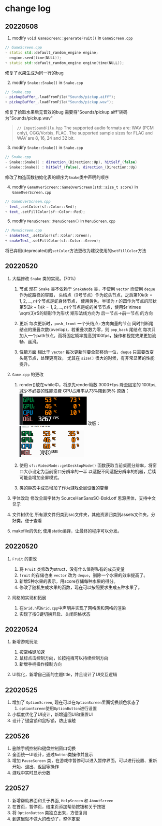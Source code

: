 <!-- 
this change log is to log the difference from origin sfSnake on https://github.com/jhpy1024/sfSnake.git
-->

# change log

## 20220508

1. modify `void GameScreen::generateFruit()` in `GameScreen.cpp`
```c++
// GameScreen.cpp
- static std::default_random_engine engine;
- engine.seed(time(NULL));
+ static std::default_random_engine engine(time(NULL));
```
修复了水果生成为同一行的bug

2. modify `Snake::Snake()` in `Snake.cpp`
```c++
// Snake.cpp
- pickupBuffer_.loadFromFile("Sounds/pickup.aiff");
+ pickupBuffer_.loadFromFile("Sounds/pickup.wav");
```
修复了拾取水果后无音效的bug
需要将"Sounds/pickup.aiff"转码为"Sounds/pickup.wav"

> `// InputSoundFile.hpp`
> The supported audio formats are: WAV (PCM only), OGG/Vorbis, FLAC.
> The supported sample sizes for FLAC and WAV are 8, 16, 24 and 32 bit.

3. modify `Snake::Snake()` in `Snake.cpp`
```c++
// Snake.cpp
- Snake::Snake() : direction_(Direction::Up), hitSelf_(false)
+ Snake::Snake() : hitSelf_(false), direction_(Direction::Up)
```
修改了构造函数初始化表的顺序为`Snake`类中声明的顺序

4. modify `GameOverScreen::GameOverScreen(std::size_t score)` in `GameOverScreen.cpp`

```c++ 
// GameOverScreen.cpp
- text_.setColor(sf::Color::Red);
+ text_.setFillColor(sf::Color::Red);
```

5. modify `MenuScreen::MenuScreen()` in `MenuScreen.cpp`
```c++ 
// MenuScreen.cpp
- snakeText_.setColor(sf::Color::Green);
+ snakeText_.setFillColor(sf::Color::Green);
```
将已弃用(deprecated)的`setColor`方法更改为建议使用的`setFillColor`方法

## 20220520

1. 大幅修改 `Snake` 类的实现。(70%)
    1. 节点
    现在 `Snake` 类不依赖于 `SnakeNode` 类，不使用 `vector` 而使用 `deque` 作为蛇路径的容器，
    头结点（0号节点）作为蛇头节点，之后第$10k (k = 1, 2, ... , n)$个节点是蛇身体节点，
    使用黄色，半径为 $r$ 的圆作为节点的形状
    第$5(2k+1) (k = 1, 2, ... , n)$个节点是蛇的关节节点，使用$r \times \sqrt{3}r$的矩形作为形状
    矩形法线方向为 后一节点->前一节点 的方向

    2. 更新
    每次更新时，`push_front` 一个头结点+方向向量的节点
    同时判断尾结点的重叠次数(overlap)，若重叠次数为零，则 `pop_back` 尾结点
    每次只加入一个path节点，而将固定帧率提高到100fps，操作和视觉效果更加流畅、丝滑。

    3. 性能方面
    相比于 `vector` 每次更新时要全部移动一位，`deque` 只需要改变头尾节点，处理更高效。
    尤其在 `size()` 很大的时候，有非常显著的性能提升。

2. `Game.cpp` 的更改
    1. render()放在while中，将原先render帧数 3000+fps 降至固定的 100fps, 减少不必要的性能浪费
    GPU占用率从73%降到35%
    原版：
    ![占用率](image/原版的占用率.png "原版的占用率")
    改版：
    ![占用率2](image/改版的占用率.png "改版的占用率")

    2. 使用 `sf::VideoMode::getDesktopMode()` 函数获取当前桌面分辨率，将窗口大小设定为当前窗口分辨率的一半
    以适配不同适配分辨率的机器，后续可能会增加全屏模式。

    1. 类的静态中成员增加了作为游戏全局设置的变量

3. 字体改动
   修改全局字体为 SourceHanSansSC-Bold.otf 思源黑体，支持中文显示

4. 文件树优化
   所有源文件归类到src文件夹，其他资源归类到assets文件夹，分好类。便于查看

5. makefile的优化
   使用static编译，让最终的程序可以分发。

## 20220520

1. `Fruit` 的更改
    1. 将 `Fruit` 类修改为struct，没有什么值得私有的成员变量
    2. `fruit` 的存储也由 `vector` 改为 `deque`，删除一个水果的效率提高了。
    3. 新增5种水果的表示，用score存储每种水果的得分。
    4. 修改了随机生成水果的函数，现在可以按照要求生成五种水果了。

2. 网格的实现和拓展
    1. 在`Grid.h`和`Grid.cpp`中声明并实现了网格类和网格的渲染
    2. 实现了按G键切换开启、关闭网格状态

## 20220524

1. 新增游戏玩法
    1. 按空格键加速
    2. 鼠标点击控制方向，长按拖拽可以持续控制方向
    3. 新增手柄操作控制方向

2. UI优化，新增自己画的主题title，并且设计了UI交互逻辑

## 22020525

1. 增加了 `OptionScreen`, 现在可以在`OptionScreen`里面切换颜色状态了
   1. `optionScreen`使用`OptionButton`进行设置
2. 小幅度优化了UI设计，新增返回UI和重置UI
3. 设计了键盘锁和鼠标锁，防止误触

## 220526

1. 删除手柄控制和键盘控制窗口切换
2. 全面统一UI设计，通过`Button`类操作并显示
3. 增加 `PauseScreen` 类，在游戏中暂停可以进入暂停界面，可以进行设置、重新开始、退出、返回等操作
4. 游戏中实时显示分数

## 220527

1. 新增帮助界面和关于界面, `HelpScreen` 和 `AboutScreen`
2. 在首页，暂停页，结束页添加帮助按钮和关于按钮
3. 将 `OptionButton` 类独立出来，方便复用
4. 到这里就不做大的改动了，整体定型